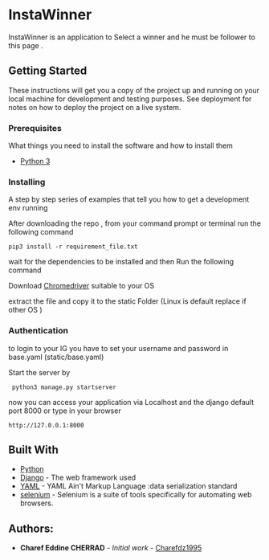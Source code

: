 # InstaWinner

InstaWinner is an application to Select a winner and he must be follower to this page . 

## Getting Started

These instructions will get you a copy of the project up and running on your local machine for development and testing purposes. See deployment for notes on how to deploy the project on a live system.

### Prerequisites

What things you need to install the software and how to install them

* [Python 3](https://www.python.org/download/releases/3.0/) 



### Installing

A step by step series of examples that tell you how to get a development env running

After downloading the repo , from your command prompt or terminal run the following command

```
pip3 install -r requirement_file.txt
```
wait for the dependencies to be installed and then 
Run the following command 

Download [Chromedriver](https://chromedriver.storage.googleapis.com/index.html?path=2.40/) suitable to your OS

extract the file and copy it to the static Folder (Linux is default replace if other OS ) 

### Authentication
to login to your IG you have to set your username and password in base.yaml (static/base.yaml)


Start the server by 
```
 python3 manage.py startserver
```
now you can access your application via Localhost and the django default port 8000 or type in your browser 

```
http://127.0.0.1:8000
```

## Built With

* [Python](https://www.python.org/download/releases/3.0/?) 
* [Django](https://www.djangoproject.com/) - The web framework used
* [YAML](http://yaml.org/) - YAML Ain't Markup Language :data serialization standard
* [selenium](https://www.seleniumhq.org/projects/webdriver/) - Selenium is a suite of tools specifically for automating web browsers.






## Authors:

* **Charef Eddine CHERRAD** - *Initial work* - [Charefdz1995](https://github.com/Charefdz1995)

